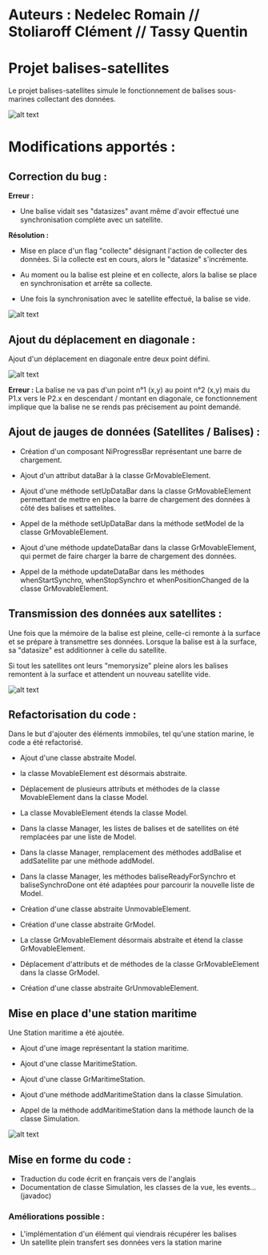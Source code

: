 
# Auteurs : Nedelec Romain // Stoliaroff Clément // Tassy Quentin

# Projet balises-satellites
Le projet balises-satellites simule le fonctionnement de balises sous-marines collectant des données.

![alt text](./screenshots/ancienneVersion.png "img1")

# Modifications apportés :
## Correction du bug : 

**Erreur :**

- Une balise vidait ses "datasizes" avant même d'avoir effectué une synchronisation complète avec un satellite.

**Résolution :**

- Mise en place d'un flag "collecte" désignant l'action de collecter des données. Si la collecte est en cours, alors le "datasize" s'incrémente.

- Au moment ou la balise est pleine et en collecte, alors la balise se place en synchronisation et arrête sa collecte. 

- Une fois la synchronisation avec le satellite effectué, la balise se vide.

![alt text](./screenshots/satellites-balises.gif "img2")

## Ajout du déplacement en diagonale :
Ajout d'un déplacement en diagonale entre deux point défini.

![alt text](./screenshots/Diagonale.png "img3")

**Erreur :**
La balise ne va pas d'un point n°1 (x,y) au point n°2 (x,y) mais du P1.x vers le P2.x en descendant / montant en diagonale, ce fonctionnement implique que la balise ne se rends pas précisement au point demandé.

## Ajout de jauges de données (Satellites / Balises) :

- Création d'un composant NiProgressBar représentant une barre de chargement.

- Ajout d'un attribut dataBar à la classe GrMovableElement.

- Ajout d'une méthode setUpDataBar dans la classe GrMovableElement permettant de mettre en place la barre de chargement des données à côté des balises et sattelites.

- Appel de la méthode setUpDataBar dans la méthode setModel de la classe GrMovableElement.

- Ajout d'une méthode updateDataBar dans la classe GrMovableElement, qui permet de faire charger la barre de chargement des données.

- Appel de la méthode updateDataBar dans les méthodes whenStartSynchro, whenStopSynchro et whenPositionChanged de la classe GrMovableElement.

## Transmission des données aux satellites :
Une fois que la mémoire de la balise est pleine, celle-ci remonte à la surface et se prépare à transmettre ses données. Lorsque la balise est à la surface, sa "datasize" est additionner à celle du satellite.

Si tout les satellites ont leurs "memorysize" pleine alors les balises remontent à la surface et attendent un nouveau satellite vide. 

![alt text](./screenshots/fullmemory.gif "img4")

## Refactorisation du code :

Dans le but d'ajouter des éléments immobiles, tel qu'une station marine, le code a été refactorisé.

- Ajout d'une classe abstraite Model.

- la classe MovableElement est désormais abstraite.

- Déplacement de plusieurs attributs et méthodes de la classe MovableElement dans la classe Model.

- La classe MovableElement étends la classe Model.

- Dans la classe Manager, les listes de balises et de satellites on été remplacées par une liste de Model.

- Dans la classe Manager, remplacement des méthodes addBalise et addSatellite par une méthode addModel.

- Dans la classe Manager, les méthodes baliseReadyForSynchro et baliseSynchroDone ont été adaptées pour parcourir la nouvelle liste de Model.

- Création d'une classe abstraite UnmovableElement.

- Création d'une classe abstraite GrModel.

- La classe GrMovableElement désormais abstraite et étend la classe GrMovableElement.

- Déplacement d'attributs et de méthodes de la classe GrMovableElement dans la classe GrModel.

- Création d'une classe abstraite GrUnmovableElement.

## Mise en place d'une station maritime

Une Station maritime a été ajoutée.

- Ajout d'une image représentant la station maritime.

- Ajout d'une classe MaritimeStation.

- Ajout d'une classe GrMaritimeStation.

- Ajout d'une méthode addMaritimeStation dans la classe Simulation.

- Appel de la méthode addMaritimeStation dans la méthode launch de la classe Simulation.

![alt text](./screenshots/stationMaritime.png  "img5")

## Mise en forme du code :
- Traduction du code écrit en français vers de l'anglais
- Documentation de classe Simulation, les classes de la vue, les events... (javadoc)

### Améliorations possible :
- L'implémentation d'un élément qui viendrais récupérer les balises
- Un satellite plein transfert ses données vers la station marine
